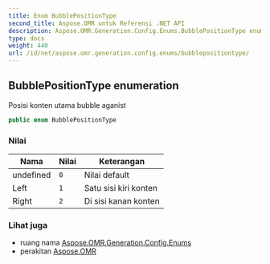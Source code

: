 ```yaml
---
title: Enum BubblePositionType
second_title: Aspose.OMR untuk Referensi .NET API
description: Aspose.OMR.Generation.Config.Enums.BubblePositionType enum. Posisi konten utama bubble aganist
type: docs
weight: 440
url: /id/net/aspose.omr.generation.config.enums/bubblepositiontype/
---
```

## BubblePositionType enumeration

Posisi konten utama bubble aganist

```csharp
public enum BubblePositionType
```

### Nilai

| Nama | Nilai | Keterangan |
| --- | --- | --- |
| undefined | `0` | Nilai default |
| Left | `1` | Satu sisi kiri konten |
| Right | `2` | Di sisi kanan konten |

### Lihat juga

* ruang nama [Aspose.OMR.Generation.Config.Enums](../../aspose.omr.generation.config.enums/)
* perakitan [Aspose.OMR](../../)


